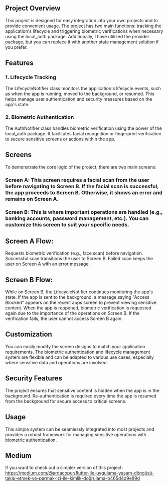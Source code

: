 ## Project Overview
This project is designed for easy integration into your own projects and to provide convenient usage. The project has two main functions: tracking the application's lifecycle and triggering biometric verifications when necessary using the local_auth package. Additionally, I have utilized the provider package, but you can replace it with another state management solution if you prefer.

## Features
### 1. Lifecycle Tracking
 The LifecycleNotifier class monitors the application's lifecycle events, such as when the app is running, moved to the background, or resumed. This helps manage user authentication and security measures based on the app's state.

### 2. Biometric Authentication
The AuthNotifier class handles biometric verification using the power of the local_auth package. It facilitates facial recognition or fingerprint verification to secure sensitive screens or actions within the app.

## Screens
To demonstrate the core logic of the project, there are two main screens:

### Screen A: This screen requires a facial scan from the user before navigating to Screen B. If the facial scan is successful, the app proceeds to Screen B. Otherwise, it shows an error and remains on Screen A.

### Screen B: This is where important operations are handled (e.g., banking accounts, password management, etc.). You can customize this screen to suit your specific needs.

## Screen A Flow:
Requests biometric verification (e.g., face scan) before navigation.
Successful scan transitions the user to Screen B.
Failed scan keeps the user on Screen A with an error message.
## Screen B Flow:
While on Screen B, the LifecycleNotifier continues monitoring the app's state.
If the app is sent to the background, a message saying "Access Blocked" appears on the recent apps screen to prevent viewing sensitive content.
When the app is reopened, biometric verification is requested again due to the importance of the operations on Screen B.
If the verification fails, the user cannot access Screen B again.
## Customization
You can easily modify the screen designs to match your application requirements. The biometric authentication and lifecycle management system are flexible and can be adapted to various use cases, especially where sensitive data and operations are involved.

## Security Features
The project ensures that sensitive content is hidden when the app is in the background.
Re-authentication is required every time the app is resumed from the background for secure access to critical screens.
## Usage
This simple system can be seamlessly integrated into most projects and provides a robust framework for managing sensitive operations with biometric authentication.

## Medium 
If you want to check out a simpler version of this project: https://medium.com/@ardacopur/flutter-ile-uygulama-yaşam-döngüsü-takip-etmek-ve-parmak-i̇zi-ile-kimlik-doğrulama-b465d4d9e89d
